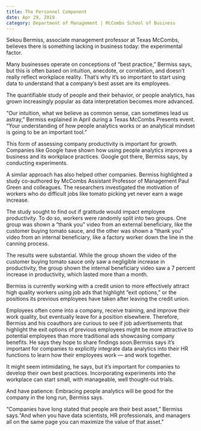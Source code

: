 ```yaml
--- 
title: The Personnel Component
date: Apr 29, 2019
category: Department of Management | McCombs School of Business
---
```


Sekou Bermiss, associate management professor at Texas McCombs, believes there is something lacking in business today: the experimental factor.

Many businesses operate on conceptions of “best practice,” Bermiss says, but this is often based on intuition, anecdote, or correlation, and doesn’t really reflect workplace reality. That’s why it’s so important to start using data to understand that a company’s best asset are its employees.

The quantifiable study of people and their behavior, or people analytics, has grown increasingly popular as data interpretation becomes more advanced.

“Our intuition, what we believe as common sense, can sometimes lead us astray,” Bermiss explained in April during a Texas McCombs Presents event. “Your understanding of how people analytics works or an analytical mindset is going to be an important tool.”

This form of assessing company productivity is important for growth. Companies like Google have shown how using people analytics improves a business and its workplace practices. Google got there, Bermiss says, by conducting experiments.

A similar approach has also helped other companies. Bermiss highlighted a study co-authored by McCombs Assistant Professor of Management Paul Green and colleagues. The researchers investigated the motivation of workers who do difficult jobs like tomato picking yet never earn a wage increase.

The study sought to find out if gratitude would impact employee productivity. To do so, workers were randomly split into two groups. One group was shown a “thank you” video from an external beneficiary, like the customer buying tomato sauce, and the other was shown a “thank you” video from an internal beneficiary, like a factory worker down the line in the canning process.

The results were substantial. While the group shown the video of the customer buying tomato sauce only saw a negligible increase in productivity, the group shown the internal beneficiary video saw a 7 percent increase in productivity, which lasted more than a month.

Bermiss is currently working with a credit union to more effectively attract high quality workers using job ads that highlight “exit options,” or the positions its previous employees have taken after leaving the credit union.

Employees often come into a company, receive training, and improve their work quality, but eventually leave for a position elsewhere. Therefore, Bermiss and his coauthors are curious to see if job advertisements that highlight the exit options of previous employees might be more attractive to potential employees than more traditional ads showcasing company benefits. He says they hope to share findings soon.Bermiss says it’s important for companies to explicitly integrate data analytics into their HR functions to learn how their employees work — and work together.

It might seem intimidating, he says, but it’s important for companies to develop their own best practices. Incorporating experiments into the workplace can start small, with manageable, well thought-out trials.

And have patience: Embracing people analytics will be good for the company in the long run, Bermiss says.

“Companies have long stated that people are their best asset,” Bermiss says.“And when you have data scientists, HR professionals, and managers all on the same page you can maximize the value of that asset.”